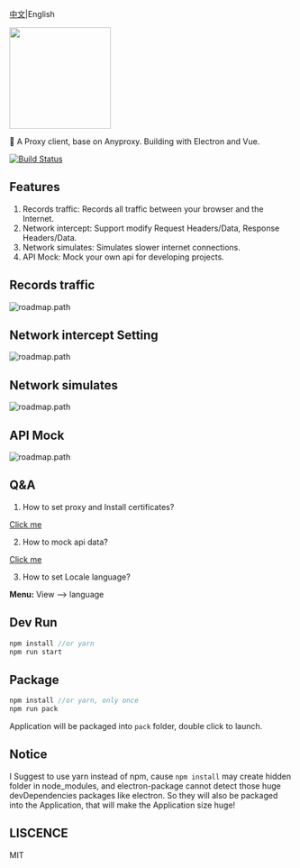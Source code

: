 [中文](https://github.com/fwon/electron-anyproxy/blob/master/README_CN.md)|English

<p><img width="180" src="https://raw.githubusercontent.com/fwon/blog/master/assets/electron-anyproxy-icon.png"></p>

📢  A Proxy client, base on Anyproxy. Building with Electron and Vue. 

[![Build Status](https://travis-ci.org/fwon/electron-anyproxy.svg?branch=master)](https://travis-ci.org/fwon/electron-anyproxy)

## Features
1. Records traffic: Records all traffic between your browser and the Internet.
2. Network intercept: Support modify Request Headers/Data, Response Headers/Data.
3. Network simulates: Simulates slower internet connections.
4. API Mock: Mock your own api for developing projects.


## Records traffic
![roadmap.path](https://raw.githubusercontent.com/fwon/blog/master/assets/electron-anyproxy-1.png)

## Network intercept Setting
![roadmap.path](https://raw.githubusercontent.com/fwon/blog/master/assets/electron-anyproxy-2.png)

## Network simulates
![roadmap.path](https://raw.githubusercontent.com/fwon/blog/master/assets/electron-anyproxy-3.png)

## API Mock
![roadmap.path](https://raw.githubusercontent.com/fwon/blog/master/assets/electron-anyproxy-4.png)

## Q&A
1. How to set proxy and Install certificates?

[Click me](http://anyproxy.io/4.x/en.html#appendix)

2. How to mock api data?

[Click me](http://mockjs.com/examples.html)

3. How to set Locale language?

**Menu:** View --> language

## Dev Run
```javascript
npm install //or yarn
npm run start
```
## Package
```javascript
npm install //or yarn, only once
npm run pack
```
Application will be packaged into `pack` folder, double click to launch.

## Notice
I Suggest to use yarn instead of npm, cause `npm install` may create hidden folder in node_modules, and electron-package cannot detect those huge devDependencies packages like electron. So they will also be packaged into the Application, that will make the Application size huge!

## LISCENCE
MIT
